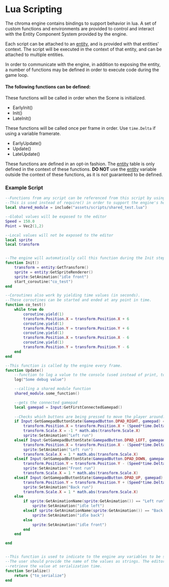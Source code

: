 # Lua Scripting

The chroma engine contains bindings to support behavior in lua. A set of custom functions and environments are provided to control and interact with the Entity Component System provided by the engine.

Each script can be attached to an [entity](md_scripting_API_Entity.html), and is provided with that entities' context. The script will be executed in the context of that entity, and can be attached to multiple entities.

In order to communicate with the engine, in addition to exposing the entity, a number of functions may be defined in order to execute code during the game loop.

#### The following functions can be defined:

These functions will be called in order when the Scene is initialized.

- EarlyInit()
- Init()
- LateInit()

These functions will be called once per frame in order. Use `time.Delta` if using a variable framerate.

- EarlyUpdate()
- Update()
- LateUpdate()

These functions are defined in an opt-in fashion. The [entity](md_scripting_API_Entity.html) table is only defined in the context of these functions.
**DO NOT** use the [entity](md_scripting_API_Entity.html) variable outside the context of these functions, as it is *not* guaranteed to be defined.

### Example Script
```lua
--Functions from any script can be referenced from this script by using the include() function.
--This is used instead of require() in order to support the engine's hot reloading of scripts.
local shared_module = include("assets/scripts/shared_test.lua")

--Global values will be exposed to the editor
Speed = 150.0
Point = Vec2(1,2)

--Local values will not be exposed to the editor
local sprite
local transform


--The engine will automatically call this function during the Init step.
function Init()
	transform = entity:GetTransform()
	sprite = entity:GetSpriteRenderer()
	sprite:SetAnimation("idle front")
	start_coroutine("co_test")
end

--Coroutines also work by yielding time values (in seconds).
--These coroutines can be started and ended at any point in time.
function co_test()
	while true do
		coroutine.yield(1)
		transform.Position.X = transform.Position.X + 6
		coroutine.yield(1)
		transform.Position.Y = transform.Position.Y + 6
		coroutine.yield(1)
		transform.Position.X = transform.Position.X - 6
		coroutine.yield(1)
		transform.Position.Y = transform.Position.Y - 6
	end
end

--This function is called by the engine every frame.
function Update()
    --function to log a value to the console (used instead of print, to also print to the editor console)
	log("Some debug value")

    --calling a shared module function
	shared_module.some_function()

    --gets the connected gamepad
	local gamepad = Input:GetFirstConnectedGamepad()
    
    --Checks which buttons are being pressed to move the player around.
	if Input:GetGamepadButtonState(GamepadButton.DPAD_RIGHT, gamepad) == ButtonState.PRESSED then
		transform.Position.X = transform.Position.X + (Speed*time.Delta)
		transform.Scale.X = -1 * math.abs(transform.Scale.X)
		sprite:SetAnimation("Left run")
	elseif Input:GetGamepadButtonState(GamepadButton.DPAD_LEFT, gamepad) == ButtonState.PRESSED then
		transform.Position.X = transform.Position.X - (Speed*time.Delta)
		sprite:SetAnimation("Left run")
		transform.Scale.X = 1 * math.abs(transform.Scale.X)
	elseif Input:GetGamepadButtonState(GamepadButton.DPAD_DOWN, gamepad) == ButtonState.PRESSED then
		transform.Position.Y = transform.Position.Y - (Speed*time.Delta)
		sprite:SetAnimation("Front run")
		transform.Scale.X = 1 * math.abs(transform.Scale.X)
	elseif Input:GetGamepadButtonState(GamepadButton.DPAD_UP, gamepad) == ButtonState.PRESSED then
		transform.Position.Y = transform.Position.Y + (Speed*time.Delta)
		sprite:SetAnimation("Back run")
		transform.Scale.X = 1 * math.abs(transform.Scale.X)
	else
		if sprite:GetAnimationName(sprite:GetAnimation()) == "Left run" then
			sprite:SetAnimation("idle left")
		elseif sprite:GetAnimationName(sprite:GetAnimation()) == "Back run" then
			sprite:SetAnimation("idle back")
		else
			sprite:SetAnimation("idle front")
		end
	end

end


--This function is used to indicate to the engine any variables to be serialized
--The user should provide the name of the values as strings. The editor will automatically
--retrieve the value at serialization time.
function Serialize()
	return {"to_serialize"}
end

```